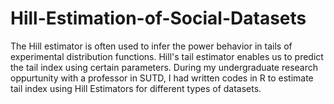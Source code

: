 # Hill-Estimation-of-Social-Datasets
The Hill estimator is often used to infer the power behavior in tails of experimental distribution functions. Hill's tail estimator enables us to predict the tail index using certain parameters. During my undergraduate research oppurtunity with a professor in SUTD, I had written codes in R to estimate tail index using Hill Estimators for different types of datasets.
